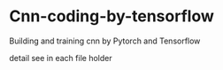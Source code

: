 # Cnn-coding-by-tensorflow

Building and training cnn by Pytorch and Tensorflow

detail see in each file holder
